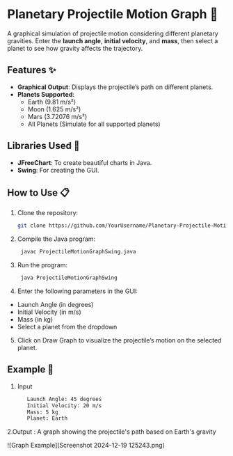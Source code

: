 # Planetary Projectile Motion Graph 🚀

A graphical simulation of projectile motion considering different planetary gravities. Enter the **launch angle**, **initial velocity**, and **mass**, then select a planet to see how gravity affects the trajectory.

## Features ✨

- **Graphical Output**: Displays the projectile’s path on different planets.
- **Planets Supported**:
  - Earth (9.81 m/s²)
  - Moon (1.625 m/s²)
  - Mars (3.72076 m/s²)
  - All Planets (Simulate for all supported planets)

## Libraries Used 🔧

- **JFreeChart**: To create beautiful charts in Java.
- **Swing**: For creating the GUI.

## How to Use 📋

1. Clone the repository:
   ```bash
   git clone https://github.com/YourUsername/Planetary-Projectile-Motion-Graph.git

2. Compile the Java program:
   ```bash
    javac ProjectileMotionGraphSwing.java

3. Run the program:
   ```bash
    java ProjectileMotionGraphSwing


4. Enter the following parameters in the GUI:

  - Launch Angle (in degrees)
  - Initial Velocity (in m/s)
  - Mass (in kg)
  - Select a planet from the dropdown
  
5. Click on Draw Graph to visualize the projectile’s motion on the selected planet.

## Example 📝
1. Input 
   ```bash
      Launch Angle: 45 degrees
      Initial Velocity: 20 m/s
      Mass: 5 kg
      Planet: Earth
2.Output : A graph showing the projectile's path based on Earth's gravity 

  ![Graph Example](Screenshot 2024-12-19 125243.png)
